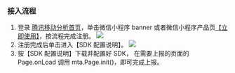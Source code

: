 
### 接入流程
1. 登录 [腾讯移动分析首页](http://mta.qq.com/mta/ctr_index/wx)，单击微信小程序 banner 或者微信小程序产品页[【立即使用】](http://mta.qq.com/mta/ctr_index/wx)，按流程完成注册。
![](https://mc.qcloudimg.com/static/img/a1b9ab868d5d83b37eec147897b91ff1/image.png)
2. 注册完成后单击进入【SDK 配置说明】。
![](https://mc.qcloudimg.com/static/img/b9993ff4b735d12f6dfc83cf632ec442/image.png)
3. 按【SDK 配置说明】下载并配置好 SDK， 在需要上报的页面的 Page.onLoad 调用 mta.Page.init()，即可完成上报。
